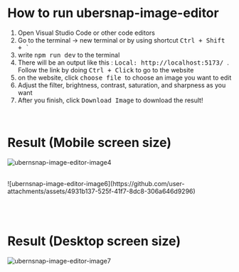 
# How to run ubersnap-image-editor
1. Open Visual Studio Code or other code editors
2. Go to the terminal -> new terminal or by using shortcut <kbd>Ctrl + Shift + `</kbd> 
3. write <kbd>npm run dev</kbd> to the terminal
4. There will be an output like this : <kbd> Local:   http://localhost:5173/ </kbd>. Follow the link by doing <kbd>Ctrl + Click</kbd> to go to the website
5. on the website, click <kbd> choose file </kbd>  to choose an image you want to edit
6. Adjust the filter, brightness, contrast, saturation, and sharpness as you want
7. After you finish, click <kbd>Download Image</kbd> to download the result!
<br>

# Result (Mobile screen size)
![ubernsnap-image-editor-image4](https://github.com/user-attachments/assets/a36a4125-0774-4c24-ab33-700c565cbe8c)

<br>
![ubernsnap-image-editor-image6](https://github.com/user-attachments/assets/4931b137-525f-41f7-8dc8-306a646d9296)


<br> <br>

# Result (Desktop screen size)
![ubernsnap-image-editor-image7](https://github.com/user-attachments/assets/e4ef93f5-0cc1-4d51-9a58-53f8c0269638)




